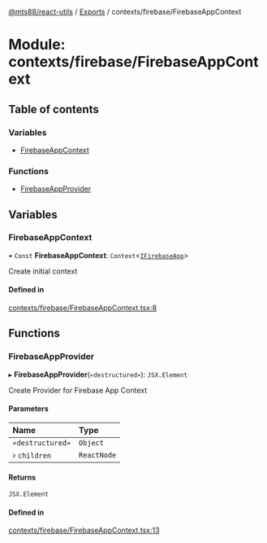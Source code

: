 [@mts88/react-utils](../README.md) / [Exports](../modules.md) / contexts/firebase/FirebaseAppContext

# Module: contexts/firebase/FirebaseAppContext

## Table of contents

### Variables

- [FirebaseAppContext](contexts_firebase_FirebaseAppContext.md#firebaseappcontext)

### Functions

- [FirebaseAppProvider](contexts_firebase_FirebaseAppContext.md#firebaseappprovider)

## Variables

### FirebaseAppContext

• `Const` **FirebaseAppContext**: `Context`<[`IFirebaseApp`](../interfaces/contexts_firebase_IFirebaseApp.IFirebaseApp.md)\>

Create initial context

#### Defined in

[contexts/firebase/FirebaseAppContext.tsx:8](https://github.com/mts88/react-utils/blob/748ec10/lib/contexts/firebase/FirebaseAppContext.tsx#L8)

## Functions

### FirebaseAppProvider

▸ **FirebaseAppProvider**(`«destructured»`): `JSX.Element`

Create Provider for Firebase App Context

#### Parameters

| Name | Type |
| :------ | :------ |
| `«destructured»` | `Object` |
| › `children` | `ReactNode` |

#### Returns

`JSX.Element`

#### Defined in

[contexts/firebase/FirebaseAppContext.tsx:13](https://github.com/mts88/react-utils/blob/748ec10/lib/contexts/firebase/FirebaseAppContext.tsx#L13)
